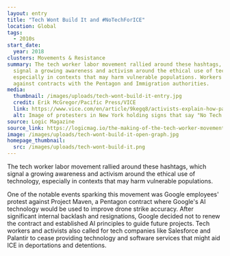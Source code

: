 ```yaml
---
layout: entry
title: "Tech Wont Build It and #NoTechForICE"
location: Global
tags:
  - 2010s
start_date:
  year: 2018
clusters: Movements & Resistance
summary: The tech worker labor movement rallied around these hashtags, which
  signal a growing awareness and activism around the ethical use of technology,
  especially in contexts that may harm vulnerable populations. Workers protested
  against contracts with the Pentagon and Immigration authorities.
media:
  thumbnail: /images/uploads/tech-wont-build-it-entry.jpg
  credit: Erik McGregor/Pacific Press/VICE
  link: https://www.vice.com/en/article/9kegq8/activists-explain-how-palantirs-tech-is-used-in-ice-raids
  alt: Image of protesters in New York holding signs that say "No Tech for ICE."
source: Logic Magazine
source_link: https://logicmag.io/the-making-of-the-tech-worker-movement/full-text/
image: /images/uploads/tech-wont-build-it-open-graph.jpg
homepage_thumbnail:
  src: /images/uploads/tech-wont-build-it.png
---
```

The tech worker labor movement rallied around these hashtags, which signal a growing awareness and activism around the ethical use of technology, especially in contexts that may harm vulnerable populations. 

One of the notable events sparking this movement was Google employees' protest against Project Maven, a Pentagon contract where Google's AI technology would be used to improve drone strike accuracy. After significant internal backlash and resignations, Google decided not to renew the contract and established AI principles to guide future projects. Tech workers and activists also called for tech companies like Salesforce and Palantir to cease providing technology and software services that might aid ICE in deportations and detentions.